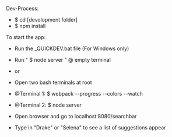 Dev-Process:

* $ cd [development folder]
* $ npm install

To start the app:
* Run the _QUICKDEV.bat file (For Windows only)
* Run " $ node server " @ empty terminal

* or

* Open two bash terminals at root
* @Terminal 1:
  $ webpack --progress --colors --watch

* @Terminal 2:
  $ node server

* Open browser and go to localhost:8080/searchbar
* Type in "Drake" or "Selena" to see a list of suggestions appear
